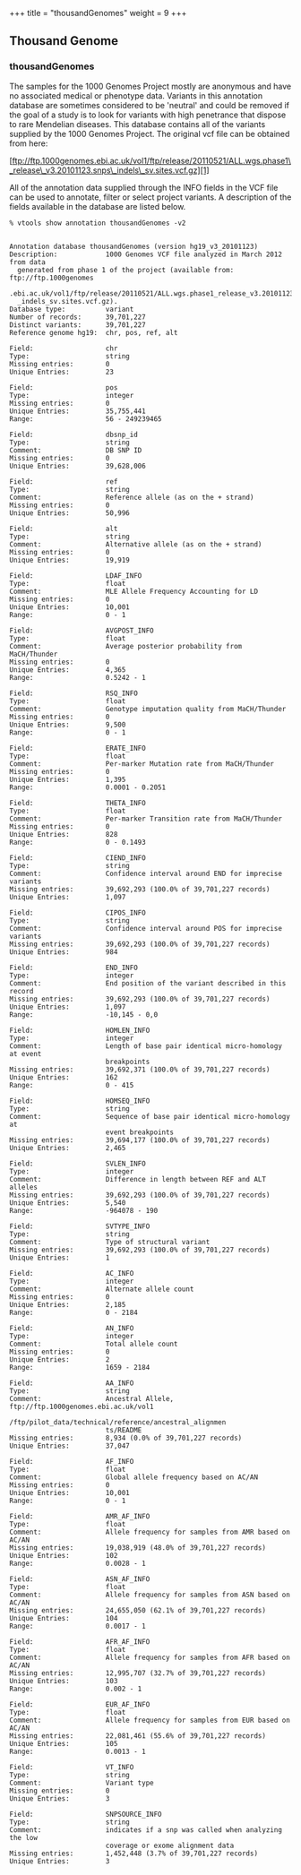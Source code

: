
+++
title = "thousandGenomes"
weight = 9
+++

## Thousand Genome

### thousandGenomes

The samples for the 1000 Genomes Project mostly are anonymous and have no associated medical or phenotype data. Variants in this annotation database are sometimes considered to be 'neutral' and could be removed if the goal of a study is to look for variants with high penetrance that dispose to rare Mendelian diseases. This database contains all of the variants supplied by the 1000 Genomes Project. The original vcf file can be obtained from here: 

[ftp://ftp.1000genomes.ebi.ac.uk/vol1/ftp/release/20110521/ALL.wgs.phase1\_release\_v3.20101123.snps\_indels\_sv.sites.vcf.gz][1] 

All of the annotation data supplied through the INFO fields in the VCF file can be used to annotate, filter or select project variants. A description of the fields available in the database are listed below. 



    % vtools show annotation thousandGenomes -v2
    

    Annotation database thousandGenomes (version hg19_v3_20101123)
    Description:            1000 Genomes VCF file analyzed in March 2012 from data
      generated from phase 1 of the project (available from: ftp://ftp.1000genomes
      .ebi.ac.uk/vol1/ftp/release/20110521/ALL.wgs.phase1_release_v3.20101123.snps
      _indels_sv.sites.vcf.gz).
    Database type:          variant
    Number of records:      39,701,227
    Distinct variants:      39,701,227
    Reference genome hg19:  chr, pos, ref, alt
    
    Field:                  chr
    Type:                   string
    Missing entries:        0
    Unique Entries:         23
    
    Field:                  pos
    Type:                   integer
    Missing entries:        0
    Unique Entries:         35,755,441
    Range:                  56 - 249239465
    
    Field:                  dbsnp_id
    Type:                   string
    Comment:                DB SNP ID
    Missing entries:        0
    Unique Entries:         39,628,006
    
    Field:                  ref
    Type:                   string
    Comment:                Reference allele (as on the + strand)
    Missing entries:        0
    Unique Entries:         50,996
    
    Field:                  alt
    Type:                   string
    Comment:                Alternative allele (as on the + strand)
    Missing entries:        0
    Unique Entries:         19,919
    
    Field:                  LDAF_INFO
    Type:                   float
    Comment:                MLE Allele Frequency Accounting for LD
    Missing entries:        0
    Unique Entries:         10,001
    Range:                  0 - 1
    
    Field:                  AVGPOST_INFO
    Type:                   float
    Comment:                Average posterior probability from MaCH/Thunder
    Missing entries:        0
    Unique Entries:         4,365
    Range:                  0.5242 - 1
    
    Field:                  RSQ_INFO
    Type:                   float
    Comment:                Genotype imputation quality from MaCH/Thunder
    Missing entries:        0
    Unique Entries:         9,500
    Range:                  0 - 1
    
    Field:                  ERATE_INFO
    Type:                   float
    Comment:                Per-marker Mutation rate from MaCH/Thunder
    Missing entries:        0
    Unique Entries:         1,395
    Range:                  0.0001 - 0.2051
    
    Field:                  THETA_INFO
    Type:                   float
    Comment:                Per-marker Transition rate from MaCH/Thunder
    Missing entries:        0
    Unique Entries:         828
    Range:                  0 - 0.1493
    
    Field:                  CIEND_INFO
    Type:                   string
    Comment:                Confidence interval around END for imprecise variants
    Missing entries:        39,692,293 (100.0% of 39,701,227 records)
    Unique Entries:         1,097
    
    Field:                  CIPOS_INFO
    Type:                   string
    Comment:                Confidence interval around POS for imprecise variants
    Missing entries:        39,692,293 (100.0% of 39,701,227 records)
    Unique Entries:         984
    
    Field:                  END_INFO
    Type:                   integer
    Comment:                End position of the variant described in this record
    Missing entries:        39,692,293 (100.0% of 39,701,227 records)
    Unique Entries:         1,097
    Range:                  -10,145 - 0,0
    
    Field:                  HOMLEN_INFO
    Type:                   integer
    Comment:                Length of base pair identical micro-homology at event
                            breakpoints
    Missing entries:        39,692,371 (100.0% of 39,701,227 records)
    Unique Entries:         162
    Range:                  0 - 415
    
    Field:                  HOMSEQ_INFO
    Type:                   string
    Comment:                Sequence of base pair identical micro-homology at
                            event breakpoints
    Missing entries:        39,694,177 (100.0% of 39,701,227 records)
    Unique Entries:         2,465
    
    Field:                  SVLEN_INFO
    Type:                   integer
    Comment:                Difference in length between REF and ALT alleles
    Missing entries:        39,692,293 (100.0% of 39,701,227 records)
    Unique Entries:         5,540
    Range:                  -964078 - 190
    
    Field:                  SVTYPE_INFO
    Type:                   string
    Comment:                Type of structural variant
    Missing entries:        39,692,293 (100.0% of 39,701,227 records)
    Unique Entries:         1
    
    Field:                  AC_INFO
    Type:                   integer
    Comment:                Alternate allele count
    Missing entries:        0
    Unique Entries:         2,185
    Range:                  0 - 2184
    
    Field:                  AN_INFO
    Type:                   integer
    Comment:                Total allele count
    Missing entries:        0
    Unique Entries:         2
    Range:                  1659 - 2184
    
    Field:                  AA_INFO
    Type:                   string
    Comment:                Ancestral Allele, ftp://ftp.1000genomes.ebi.ac.uk/vol1
                            /ftp/pilot_data/technical/reference/ancestral_alignmen
                            ts/README
    Missing entries:        8,934 (0.0% of 39,701,227 records)
    Unique Entries:         37,047
    
    Field:                  AF_INFO
    Type:                   float
    Comment:                Global allele frequency based on AC/AN
    Missing entries:        0
    Unique Entries:         10,001
    Range:                  0 - 1
    
    Field:                  AMR_AF_INFO
    Type:                   float
    Comment:                Allele frequency for samples from AMR based on AC/AN
    Missing entries:        19,038,919 (48.0% of 39,701,227 records)
    Unique Entries:         102
    Range:                  0.0028 - 1
    
    Field:                  ASN_AF_INFO
    Type:                   float
    Comment:                Allele frequency for samples from ASN based on AC/AN
    Missing entries:        24,655,050 (62.1% of 39,701,227 records)
    Unique Entries:         104
    Range:                  0.0017 - 1
    
    Field:                  AFR_AF_INFO
    Type:                   float
    Comment:                Allele frequency for samples from AFR based on AC/AN
    Missing entries:        12,995,707 (32.7% of 39,701,227 records)
    Unique Entries:         103
    Range:                  0.002 - 1
    
    Field:                  EUR_AF_INFO
    Type:                   float
    Comment:                Allele frequency for samples from EUR based on AC/AN
    Missing entries:        22,081,461 (55.6% of 39,701,227 records)
    Unique Entries:         105
    Range:                  0.0013 - 1
    
    Field:                  VT_INFO
    Type:                   string
    Comment:                Variant type
    Missing entries:        0
    Unique Entries:         3
    
    Field:                  SNPSOURCE_INFO
    Type:                   string
    Comment:                indicates if a snp was called when analyzing the low
                            coverage or exome alignment data
    Missing entries:        1,452,448 (3.7% of 39,701,227 records)
    Unique Entries:         3

 [1]: ftp://ftp.1000genomes.ebi.ac.uk/vol1/ftp/release/20110521/ALL.wgs.phase1_release_v3.20101123.snps_indels_sv.sites.vcf.gz